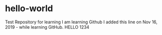 # hello-world
Test Repository for learning
I am learning Github
I added this line on Nov 16, 2019 - while learning GitHub.
HELLO 1234
